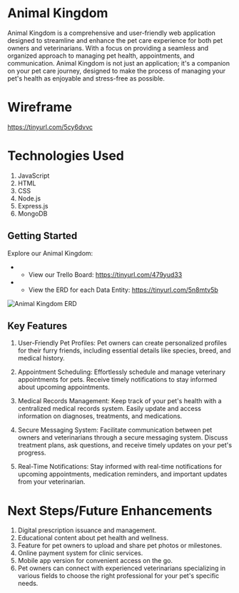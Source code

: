 # Animal Kingdom

Animal Kingdom is a comprehensive and user-friendly web application designed to streamline and enhance the pet care experience for both pet owners and veterinarians. With a focus on providing a seamless and organized approach to managing pet health, appointments, and communication. Animal Kingdom is not just an application; it's a companion on your pet care journey, designed to make the process of managing your pet's health as enjoyable and stress-free as possible.

# Wireframe

https://tinyurl.com/5cy6dvvc

# Technologies Used

1. JavaScript
2. HTML
3. CSS
4. Node.js
5. Express.js
6. MongoDB

## Getting Started

Explore our Animal Kingdom:

- - View our Trello Board: https://tinyurl.com/479yud33
- - View the ERD for each Data Entity: https://tinyurl.com/5n8mtv5b

![Animal Kingdom ERD](https://github.com/smackeem/Animal_Kingdom_Project_2/assets/51036021/2a3bfbc3-6d01-4e73-a37a-781d8448b97a)

## Key Features

1. User-Friendly Pet Profiles:
   Pet owners can create personalized profiles for their furry friends, including essential details like species, breed, and medical history.

2. Appointment Scheduling:
   Effortlessly schedule and manage veterinary appointments for pets. Receive timely notifications to stay informed about upcoming appointments.

3. Medical Records Management:
   Keep track of your pet's health with a centralized medical records system. Easily update and access information on diagnoses, treatments, and medications.

4. Secure Messaging System:
   Facilitate communication between pet owners and veterinarians through a secure messaging system. Discuss treatment plans, ask questions, and receive timely updates on your pet's progress.

5. Real-Time Notifications:
   Stay informed with real-time notifications for upcoming appointments, medication reminders, and important updates from your veterinarian.

# Next Steps/Future Enhancements

1. Digital prescription issuance and management.
2. Educational content about pet health and wellness.
3. Feature for pet owners to upload and share pet photos or milestones.
4. Online payment system for clinic services.
5. Mobile app version for convenient access on the go.
6. Pet owners can connect with experienced veterinarians specializing in various fields to choose the right professional for your pet's specific needs.
